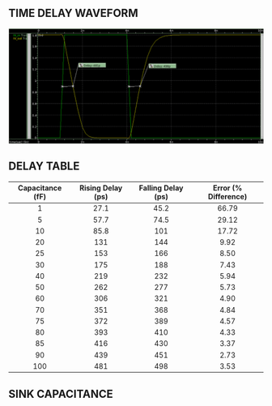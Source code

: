 ## TIME DELAY WAVEFORM

![DataPath](inverter_wave.png)

## DELAY TABLE

|  Capacitance (fF)  |  Rising Delay (ps)  |  Falling Delay (ps)  |  Error (% Difference)  |
|     :-------:      |      :------:       |      :-------:       |        :------:        |
|  1  |  27.1  |  45.2  |  66.79  |
|  5  |  57.7  |  74.5  |  29.12  |
|  10  |  85.8  |  101  |  17.72  |
|  20  |  131  |  144  |  9.92  |
|  25  |  153  |  166  |  8.50  |
|  30  |  175  |  188  |  7.43  |
|  40  |  219  |  232  |  5.94  |
|  50  |  262  |  277  |  5.73  |
|  60  |  306  |  321  |  4.90  |
|  70  |  351  |  368  |  4.84  |
|  75  |  372  |  389  |  4.57  |
|  80  |  393  |  410  |  4.33  |
|  85  |  416  |  430  |  3.37  |
|  90  |  439  |  451  |  2.73  |
|  100  |  481  |  498  |  3.53  |

## SINK CAPACITANCE

